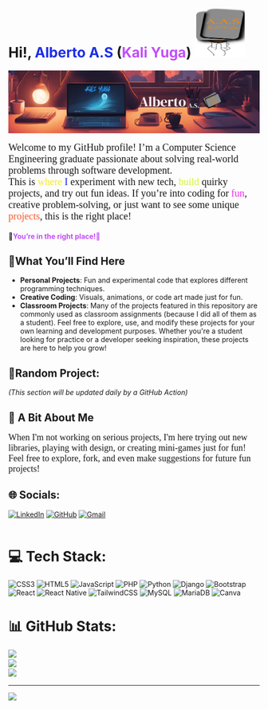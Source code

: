 # Hi!, <span style = "color: #1E2FE6">Alberto A.S</span> (<span style = "color: #C24DF9">Kali Yuga</span>) <img src="https://raw.githubusercontent.com/Duo-Kali-Yuga/Duo-Kali-Yuga/refs/heads/main/aas-high-resolution-logo-transparent.png" alt="logo of one hand holding a card with my name on it" width="100" height="100">

![banner of a picture that shows a laptop with my name on it](https://raw.githubusercontent.com/Duo-Kali-Yuga/Duo-Kali-Yuga/refs/heads/main/Add%20a%20heading.png)

<div style = "font-family: Times New Roman, Times, serif; font-size: 20px">
Welcome to my GitHub profile! I’m a Computer Science Engineering graduate passionate about solving real-world problems through software development.<br>
This is <span style = "color: #F5E82F">where</span> <span style = "color: #1E2FE6">I</span> experiment with new tech, <span style = "color: #D0F52F">build</span> quirky projects, and try out fun ideas. If you’re into coding for <span style = "color: #F52FF1">fun</span>, creative problem-solving, or just want to see some unique <span style = "color: #F55E2F">projects</span>, this is the right place!
</div>



#### 🎉<span style = "color: #C24DF9">You’re in the right place!🎉</span>

## 🔹What You’ll Find Here
- **Personal Projects**: Fun and experimental code that explores different programming techniques.
- **Creative Coding**: Visuals, animations, or code art made just for fun.
- **Classroom Projects**: Many of the projects featured in this repository are commonly used as classroom assignments (because I did all of them as a student). Feel free to explore, use, and modify these projects for your own learning and development purposes. Whether you're a student looking for practice or a developer seeking inspiration, these projects are here to help you grow!

## 🔹Random Project:

*(This section will be updated daily by a GitHub Action)*

## 🔹 A Bit About Me
<div style = "font-family: Times New Roman, Times, serif; font-size: 18px">
When I'm not working on serious projects, I'm here trying out new libraries, playing with design, or creating mini-games just for fun!<br>Feel free to explore, fork, and even make suggestions for future fun projects!
</div>

## 🌐 Socials:
[![LinkedIn](https://img.shields.io/badge/LinkedIn-%230077B5.svg?logo=linkedin&logoColor=white)](https://linkedin.com/in/AlbertoA.SILOCHI)
[![GitHub](https://img.shields.io/badge/GitHub-%23121011.svg?logo=github&logoColor=white)](https://github.com/Duo-Kali-Yuga)
[![Gmail](https://img.shields.io/badge/Gmail-D14836?logo=gmail&logoColor=white)](https://mail.google.com/mail/u/1/#inbox?compose=DmwnWtVcKKPpnPFSXWTXPKSHljCCcNzDhxPmVTQhKkVldRcfnTGJbkHpZXbHHNfwBvXRCxJCkScG)
<br><br>

# 💻 Tech Stack:
![CSS3](https://img.shields.io/badge/css3-%231572B6.svg?style=for-the-badge&logo=css3&logoColor=white) 
![HTML5](https://img.shields.io/badge/html5-%23E34F26.svg?style=for-the-badge&logo=html5&logoColor=white) 
![JavaScript](https://img.shields.io/badge/javascript-%23323330.svg?style=for-the-badge&logo=javascript&logoColor=%23F7DF1E) 
![PHP](https://img.shields.io/badge/php-%23777BB4.svg?style=for-the-badge&logo=php&logoColor=white) 
![Python](https://img.shields.io/badge/python-3670A0?style=for-the-badge&logo=python&logoColor=ffdd54) 
![Django](https://img.shields.io/badge/django-%23092E20.svg?style=for-the-badge&logo=django&logoColor=white)
![Bootstrap](https://img.shields.io/badge/bootstrap-%238511FA.svg?style=for-the-badge&logo=bootstrap&logoColor=white) 
![React](https://img.shields.io/badge/react-%2320232a.svg?style=for-the-badge&logo=react&logoColor=%2361DAFB) 
![React Native](https://img.shields.io/badge/react_native-%2320232a.svg?style=for-the-badge&logo=react&logoColor=%2361DAFB)
![TailwindCSS](https://img.shields.io/badge/tailwindcss-%2338B2AC.svg?style=for-the-badge&logo=tailwind-css&logoColor=white) 
![MySQL](https://img.shields.io/badge/mysql-4479A1.svg?style=for-the-badge&logo=mysql&logoColor=white) 
![MariaDB](https://img.shields.io/badge/MariaDB-003545?style=for-the-badge&logo=mariadb&logoColor=white) 
![Canva](https://img.shields.io/badge/Canva-%2300C4CC.svg?style=for-the-badge&logo=Canva&logoColor=white)

# 📊 GitHub Stats:
![](https://github-readme-stats.vercel.app/api?username=Alberto-A-Silochi&theme=dracula&hide_border=false&include_all_commits=true&count_private=true)<br/>
![](https://github-readme-streak-stats.herokuapp.com/?user=Alberto-A-Silochi&theme=dracula&hide_border=false)<br/>
![](https://github-readme-stats.vercel.app/api/top-langs/?username=Duo-Kali-Yuga&theme=dracula&hide_border=false&include_all_commits=true&count_private=true&layout=compact)

---

[![](https://visitcount.itsvg.in/api?id=Duo-Kali-Yuga&icon=0&color=0)](https://visitcount.itsvg.in)
